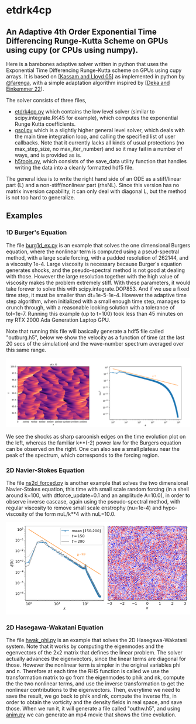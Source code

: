 # etdrk4cp 
## An Adaptive 4th Order Exponential Time Differencing Runge-Kutta Scheme on GPUs using cupy (or CPUs using numpy).

Here is a barebones adaptive solver written in python that uses the Exponential Time Differencing Runge-Kutta scheme on GPUs using cupy arrays. It is based on [[Kassam and Lloyd 05](https://doi.org/10.1137/S1064827502410633)] as 
implemented in python by [@farenga](https://github.com/farenga/ETDRK4), with a simple adaptation algorithm inspired by [[Deka and Einkemmer 22](https://doi.org/10.1016/j.camwa.2022.07.011)].

The solver consists of three files, 

- [etdrk4cp.py](etdrk4cp.py) which contains the low level solver (similar to scipy.integrate.RK45 for example), which computes the exponential Runge Kutta coefficients. 
- [gsol.py](gsol.py) which is a slightly higher general level solver, which deals with the main time integration loop, and calling the specified list of user callbacks. Note that it currently lacks all kinds of usual protections (no max_step_size, no max_iter_number) and so it may fail in a number of ways, and is provided as is.
- [h5tools.py](h5tools.py), which consists of the save_data utility function that handles writing the data into a cleanly formatted hdf5 file.

The general idea is to write the right hand side of an ODE as a stiff/linear part (L) and a non-stiff/nonlinear part (rhsNL). Since this version has no matrix inversion capability, it can only deal with diagonal L, but the method is not too hard to generalize.

## Examples

### 1D Burger's Equation

The file [burg1d_ex.py](burg1d_ex.py) is an example that solves the one dimensional Burgers equation, where the nonlinear term is computed using a pseud-spectral method, with a large scale forcing, with a padded resolution of 262144, and a viscosity 1e-4. Large viscosity is necessary because Burger's equation generates shocks, and the pseudo-spectral method is not good at dealing with those. However the large resolution together with the high value of viscosity makes the problem extremely stiff. With these parameters, it would take forever to solve this with scipy.integrate.DOP853. And if we use a fixed time step, it must be smaller than dt=1e-5-1e-4. However the adaptive time step algorithm, when initialized with a small enough time step, manages to crunch through, with a reasonable looking solution with a tolerance of tol=1e-7. Running this example (up to t=100) took less than 45 minutes on my RTX 2000 Ada Generation Laptop GPU.

Note that running this file will basically generate a hdf5 file called "outburg.h5", below we show the velocity as a function of time (at the last 20 secs of the simulation) and the wave-number spectrum averaged over this same range.

![burg1d](https://github.com/gurcani/img/blob/main/burg1d.png)

We see the shocks as sharp caroonish edges on the time evolution plot on the left, whereas the familiar k**(-2) power law for the Burgers equation can be observed on the right. One can also see a small plateau near the peak of the spectrum, which corresponds to the forcing region.

### 2D Navier-Stokes Equation

The file [ns2d_forced.py](ns2d_forced.py) is another example that solves the two dimensional Navier-Stokes equation, this time with small scale random forcing (in a shell around k=100, with dtforce_update=0.1 and an amplitude A=10.0), in order to observe inverse cascase, again using the pseudo-spectral method, with regular viscosity to remove small scale enstrophy (nu=1e-4) and hypo-viscosity of the form nuL/k**4 with nuL=10.0.

![ns2d_spec](https://github.com/gurcani/img/blob/main/ns2d_spec.png)

### 2D Hasegawa-Wakatani Equation

The file [hwak_phi.py](hwak_phi.py) is an example that solves the 2D Hasegawa-Wakatani system. Note that it works by computing the eigenmodes and the egenvectors of the 2x2 matrix that defines the linear problem. The solver actually advances the eigenvectors, since the linear terms are diagonal for those. However the nonlinear term is simpler in the original variables phi and n. Therefore at each time the RHS function is called we use the transformation matrix to go from the eigenmodes to phik and nk, compute the the two nonlinear terms, and use the inverse transformation to get the nonlinear contributions to the eigenvectors. Then, everytime we need to save the result, we go back to phik and nk, compute the inverse ffts, in order to obtain the vorticity and the density fields in real space, and save those. When we run it, it will generate a file called "outhw.h5", and using [anim.py](anim.py) we can generate an mp4 movie that shows the time evolution.